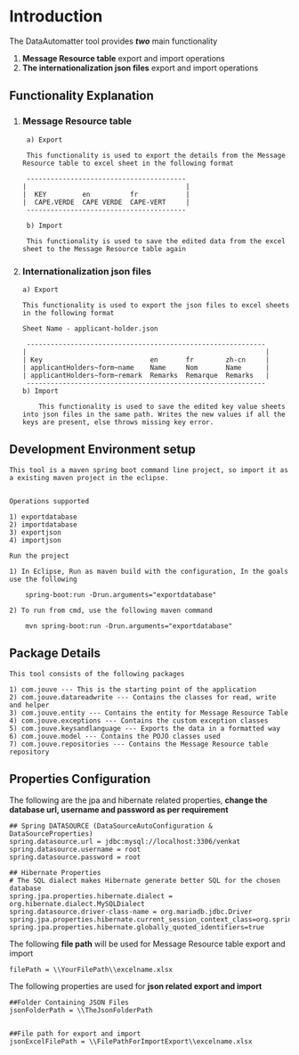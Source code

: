 # Introduction #

The DataAutomatter tool provides ***two*** main functionality

1) **Message Resource table** export and import operations
2) **The internationalization json files** export and import operations

## Functionality Explanation ##

1) ### Message Resource table ###

		a) Export
		
	    This functionality is used to export the details from the Message Resource table to excel sheet in the following format
		
	    ----------------------------------------
	   |                                        |
	   |  KEY         en          fr            |
	   |  CAPE.VERDE  CAPE VERDE  CAPE-VERT     |
	    ----------------------------------------
		
    	b) Import
		
	    This functionality is used to save the edited data from the excel sheet to the Message Resource table again

2)  ### Internationalization json files ###

	    a) Export
		
		This functionality is used to export the json files to excel sheets in the following format
		
		Sheet Name - applicant-holder.json
		
	  	 ------------------------------------------------------------
	   	|                                                            | 
	  	| Key                           en       fr        zh-cn     |
	  	| applicantHolders~form~name    Name     Nom       Name	     | 
	   	| applicantHolders~form~remark  Remarks  Remarque  Remarks   | 
	   	 ------------------------------------------------------------
	    b) Import
	
	        This functionality is used to save the edited key value sheets into json files in the same path. Writes the new values if all the keys are present, else throws missing key error.
		
## Development Environment setup ##

	This tool is a maven spring boot command line project, so import it as a existing maven project in the eclipse.
	
	
	Operations supported
	
	1) exportdatabase
	2) importdatabase
	3) exportjson
	4) importjson
	
    Run the project
	
	1) In Eclipse, Run as maven build with the configuration, In the goals use the following
	
		spring-boot:run -Drun.arguments="exportdatabase"
		
	2) To run from cmd, use the following maven command
		
		mvn spring-boot:run -Drun.arguments="exportdatabase"

## Package Details ##

	This tool consists of the following packages
	
	1) com.jouve --- This is the starting point of the application
 	2) com.jouve.datareadwrite --- Contains the classes for read, write and helper
    3) com.jouve.entity --- Contains the entity for Message Resource Table
	4) com.jouve.exceptions --- Contains the custom exception classes
	5) com.jouve.keysandlanguage --- Exports the data in a formatted way
    6) com.jouve.model --- Contains the POJO classes used
	7) com.jouve.repositories --- Contains the Message Resource table repository

## Properties Configuration ##

The following are the jpa and hibernate related properties, **change the database url, username and password as per requirement**

	## Spring DATASOURCE (DataSourceAutoConfiguration & DataSourceProperties)    
	spring.datasource.url = jdbc:mysql://localhost:3306/venkat
	spring.datasource.username = root
	spring.datasource.password = root

	## Hibernate Properties
	# The SQL dialect makes Hibernate generate better SQL for the chosen database
	spring.jpa.properties.hibernate.dialect = org.hibernate.dialect.MySQLDialect
	spring.datasource.driver-class-name = org.mariadb.jdbc.Driver
    spring.jpa.properties.hibernate.current_session_context_class=org.springframework.orm.hibernate5.SpringSessionContext
	spring.jpa.properties.hibernate.globally_quoted_identifiers=true

The following **file path** will be used for Message Resource table export and import

	filePath = \\YourFilePath\\excelname.xlsx

The following properties are used for **json related export and import**

	##Folder Containing JSON Files
	jsonFolderPath = \\TheJsonFolderPath


	##File path for export and import
	jsonExcelFilePath = \\FilePathForImportExport\\excelname.xlsx

	

